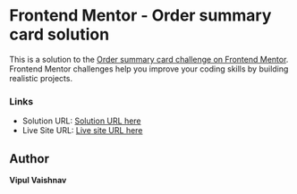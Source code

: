 # Frontend Mentor - Order summary card solution

This is a solution to the [Order summary card challenge on Frontend Mentor](https://www.frontendmentor.io/challenges/order-summary-component-QlPmajDUj). Frontend Mentor challenges help you improve your coding skills by building realistic projects.

### Links

- Solution URL: [Solution URL here](https://www.frontendmentor.io/solutions/position-flexbox-scss-html-ut-j6wHr-)
- Live Site URL: [Live site URL here](https://order-summary-fm-new.netlify.app/)

## Author

**Vipul Vaishnav**
